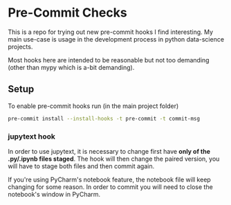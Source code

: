 # Pre-Commit Checks

This is a repo for trying out new pre-commit hooks I find interesting.
My main use-case is usage in the development process in python data-science projects.

Most hooks here are intended to be reasonable but not too demanding (other than mypy which is a-bit demanding).

## Setup

To enable pre-commit hooks run (in the main project folder)

```bash
pre-commit install --install-hooks -t pre-commit -t commit-msg
```

### jupytext hook

In order to use jupytext, it is necessary to change first have **only of the .py/.ipynb files staged**.
The hook will then change the paired version, you will have to stage both files and then commit again.

If you're using PyCharm's notebook feature, the notebook file will keep changing for some reason.
In order to commit you will need to close the notebook's window in PyCharm.
